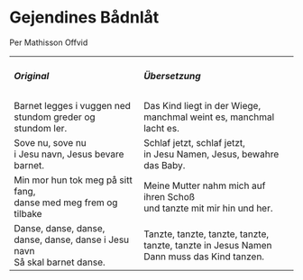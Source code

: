 # Gejendines Bådnlåt

Per Mathisson Offvid

<table>
  <tr>
    <td>
      <h5> Original </h5>
    </td>
    <td>
      <h5> Übersetzung </h5>
    </td>
  </tr>
  <tr>
    <td>
      Barnet legges i vuggen ned stundom
      greder og stundom ler.
    </td>
    <td>
      Das Kind liegt in der Wiege, 
      manchmal weint es, manchmal lacht es.
    </td>
  </tr>
  <tr>
    <td>
      Sove nu, sove nu<br />
      i Jesu navn, Jesus bevare barnet.
    </td>
    <td>
      Schlaf jetzt, schlaf jetzt,<br />
      in Jesu Namen, Jesus, bewahre das Baby.
    </td>
  </tr>
  <tr>
    <td>
      Min mor hun tok meg på sitt fang,<br />
      danse med meg frem og tilbake
    </td>
    <td>
      Meine Mutter nahm mich auf ihren Schoß<br />
      und tanzte mit mir hin und her.
    </td>
  </tr>
  <tr>
    <td>
      Danse, danse, danse, danse, danse, danse i Jesu navn<br />
      Så skal barnet danse.
    </td>
    <td>
      Tanzte, tanzte, tanzte, tanzte, tanzte, tanzte in Jesus Namen<br />
      Dann muss das Kind tanzen.
    </td>
  </tr>
</table>
